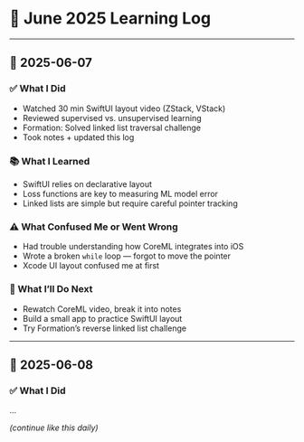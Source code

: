 # 📘 June 2025 Learning Log

---

## 📅 2025-06-07

### ✅ What I Did

- Watched 30 min SwiftUI layout video (ZStack, VStack)
- Reviewed supervised vs. unsupervised learning
- Formation: Solved linked list traversal challenge
- Took notes + updated this log

### 📚 What I Learned

- SwiftUI relies on declarative layout
- Loss functions are key to measuring ML model error
- Linked lists are simple but require careful pointer tracking

### ⚠️ What Confused Me or Went Wrong

- Had trouble understanding how CoreML integrates into iOS
- Wrote a broken `while` loop — forgot to move the pointer
- Xcode UI layout confused me at first

### 🔁 What I’ll Do Next

- Rewatch CoreML video, break it into notes
- Build a small app to practice SwiftUI layout
- Try Formation’s reverse linked list challenge

---

## 📅 2025-06-08

### ✅ What I Did

...

_(continue like this daily)_
